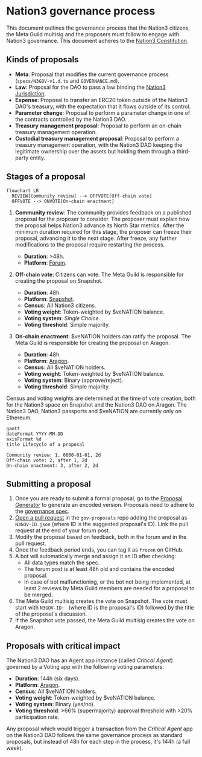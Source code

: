 # Nation3 governance process

This document outlines the governance process that the Nation3 citizens, the Meta Guild multisig and the proposers must follow to engage with Nation3 governance.
This document adheres to the [Nation3
Constitution](https://linked.md/v?u=ipfs://bafybeihqb7ogqu43aov3dgtiv7tnqkaijz4nwp3pb3fkno7gyegnhmw23m/Constitution.linked.md).

## Kinds of proposals

- **Meta**: Proposal that modifies the current governance process (`specs/N3GOV-v1.d.ts` and `GOVERNANCE.md`).
- **Law**: Proposal for the DAO to pass a law binding the [Nation3 Jurisdiction](https://docs.nation3.org/jurisdiction/overview).
- **Expense**: Proposal to transfer an ERC20 token outside of the Nation3 DAO's treasury, with the expectation that it flows outside of its control.
- **Parameter change**: Proposal to perform a parameter change in one of the contracts controlled by the Nation3 DAO.
- **Treasury management proposal**: Proposal to perform an on-chain treasury management operation.
- **Custodial treasury management proposal**: Proposal to perform a treasury management operation, with the Nation3 DAO keeping the legitimate ownership over the assets but holding them through a third-party entity.

## Stages of a proposal

```mermaid
flowchart LR
  REVIEW[Community review] --> OFFVOTE[Off-chain vote]
  OFFVOTE --> ONVOTE[On-chain enactment]
```

1. **Community review**: The community provides feedback on a published proposal for the proposer to consider. The proposer must explain how the proposal helps Nation3 advance its North Star metrics. After the minimum duration required for this stage, the proposer can freeze their proposal, advancing it to the next stage. After freeze, any further modifications to the proposal require restarting the process.
   - **Duration**: >48h.
   - **Platform**: [Forum](https://forum.nation3.org).
2. **Off-chain vote**: Citizens can vote. The Meta Guild is responsible for creating the proposal on Snapshot.

   - **Duration**: 48h.
   - **Platform**: [Snapshot](https://snapshot.org/#/nation3.eth).
   - **Census**: All Nation3 citizens.
   - **Voting weight**: Token-weighted by $veNATION balance.
   - **Voting system**: _Single Choice_.
   - **Voting threshold**: Simple majority.

3. **On-chain enactment**: $veNATION holders can ratify the proposal. The Meta Guild is responsible for creating the proposal on Aragon.
   - **Duration**: 48h.
   - **Platform**: [Aragon](https://client.aragon.org/#/nation3/0x92462953792d3e84af56edfc74d93e5885d38cc0/).
   - **Census**: All $veNATION holders.
   - **Voting weight**: Token-weighted by $veNATION balance.
   - **Voting system**: Binary (approve/reject).
   - **Voting threshold**: Simple majority.

Census and voting weights are determined at the time of vote creation, both for the Nation3 space on Snapshot and the Nation3 DAO on Aragon. The Nation3 DAO, Nation3 passports and $veNATION are currently only on Ethereum.

```mermaid
gantt
dateFormat YYYY-MM-DD
axisFormat %d
title Lifecycle of a proposal

Community review: 1, 0000-01-01, 2d
Off-chain vote: 2, after 1, 2d
On-chain enactment: 3, after 2, 2d
```

## Submitting a proposal

1. Once you are ready to submit a formal proposal, go to the [Proposal Generator](https://gov.nation3.org/proposals/create) to generate an encoded version. Proposals need to adhere to the [governance spec](../specs/N3GOV-v1.d.ts).
2. [Open a pull request](https://github.com/nation3/gov-proposals/pull/new) in the `gov-proposals` repo adding the proposal
   as `N3GOV-ID.json` (where ID is the suggested proposal's ID). Link the pull request at the end of your forum post.
3. Modify the proposal based on feedback, both in the forum and in the pull request.
4. Once the feedback period ends, you can tag it as `frozen` on GitHub.
5. A bot will automatically merge and assign it an ID after checking:
   - All data types match the spec.
   - The forum post is at least 48h old and contains the encoded proposal.
   - In case of bot malfunctioning, or the bot not being implemented, at least 2 reviews by Meta Guild members are needed for a proposal to be merged.
6. The Meta Guild multisig creates the vote on Snapshot. The vote must start with `N3GOV-ID: ` (where ID is the proposal's ID) followed by the title of the proposal's discussion.
7. If the Snapshot vote passed, the Meta Guild multisig creates the vote on Aragon.

## Proposals with critical impact

The Nation3 DAO has an Agent app instance (called _Critical Agent_) governed by a Voting app with the following voting parameters:

- **Duration**: 144h (six days).
- **Platform**: [Aragon](https://client.aragon.org/#/nation3/0xfbad11cb39f62cf5248b2d85e3fb36df99df758e/).
- **Census**: All $veNATION holders.
- **Voting weight**: Token-weighted by $veNATION balance.
- **Voting system**: Binary (yes/no).
- **Voting threshold**: >66% (supermajority) approval threshold with >20% participation rate.

Any proposal which would trigger a transaction from the _Critical Agent_ app on the Nation3 DAO follows the same governance process as standard proposals, but instead of 48h for each step in the process, it's 144h (a full week).
